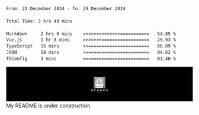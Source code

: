 <!--START_SECTION:waka-->

```txt
From: 22 December 2024 - To: 29 December 2024

Total Time: 3 hrs 49 mins

Markdown     2 hrs 6 mins    >>>>>>>>>>>>>>===========   54.85 %
Vue.js       1 hr 8 mins     >>>>>>>==================   29.93 %
TypeScript   15 mins         >>=======================   06.89 %
JSON         10 mins         >========================   04.62 %
TSConfig     3 mins          =========================   01.40 %
```

<!--END_SECTION:waka-->

<img src="https://raw.githubusercontent.com/n3xta/image-hosting/main/img/202411032331174.png"/>
My README is under construction. 

